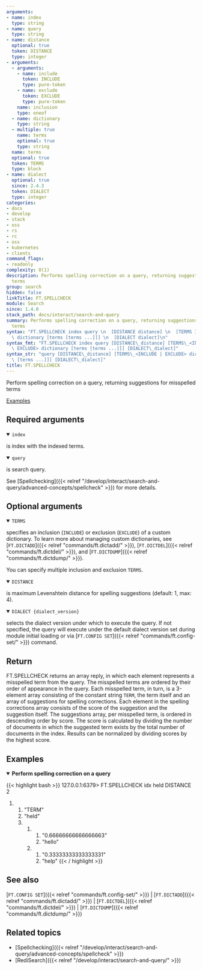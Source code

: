 ```yaml
---
arguments:
- name: index
  type: string
- name: query
  type: string
- name: distance
  optional: true
  token: DISTANCE
  type: integer
- arguments:
  - arguments:
    - name: include
      token: INCLUDE
      type: pure-token
    - name: exclude
      token: EXCLUDE
      type: pure-token
    name: inclusion
    type: oneof
  - name: dictionary
    type: string
  - multiple: true
    name: terms
    optional: true
    type: string
  name: terms
  optional: true
  token: TERMS
  type: block
- name: dialect
  optional: true
  since: 2.4.3
  token: DIALECT
  type: integer
categories:
- docs
- develop
- stack
- oss
- rs
- rc
- oss
- kubernetes
- clients
command_flags:
- readonly
complexity: O(1)
description: Performs spelling correction on a query, returning suggestions for misspelled
  terms
group: search
hidden: false
linkTitle: FT.SPELLCHECK
module: Search
since: 1.4.0
stack_path: docs/interact/search-and-query
summary: Performs spelling correction on a query, returning suggestions for misspelled
  terms
syntax: "FT.SPELLCHECK index query \n  [DISTANCE distance] \n  [TERMS INCLUDE | EXCLUDE\
  \ dictionary [terms [terms ...]]] \n  [DIALECT dialect]\n"
syntax_fmt: "FT.SPELLCHECK index query [DISTANCE\_distance] [TERMS\_<INCLUDE |\n \
  \ EXCLUDE> dictionary [terms [terms ...]]] [DIALECT\_dialect]"
syntax_str: "query [DISTANCE\_distance] [TERMS\_<INCLUDE | EXCLUDE> dictionary [terms\
  \ [terms ...]]] [DIALECT\_dialect]"
title: FT.SPELLCHECK
---
```


Perform spelling correction on a query, returning suggestions for misspelled terms

[Examples](#examples)

## Required arguments

<details open>
<summary><code>index</code></summary>

is index with the indexed terms.
</details>

<details open>
<summary><code>query</code></summary> 

is search query.
</details>

See [Spellchecking]({{< relref "/develop/interact/search-and-query/advanced-concepts/spellcheck" >}}) for more details.

## Optional arguments

<details open>
<summary><code>TERMS</code></summary>

specifies an inclusion (`INCLUDE`) or exclusion (`EXCLUDE`) of a custom dictionary. To learn more about managing custom dictionaries, see [`FT.DICTADD`]({{< relref "commands/ft.dictadd/" >}}), [`FT.DICTDEL`]({{< relref "commands/ft.dictdel/" >}}), and [`FT.DICTDUMP`]({{< relref "commands/ft.dictdump/" >}}).

You can specify multiple inclusion and exclusion `TERMS`.
</details>

<details open>
<summary><code>DISTANCE</code></summary> 

is maximum Levenshtein distance for spelling suggestions (default: 1, max: 4).
</details>

<details open>
<summary><code>DIALECT {dialect_version}</code></summary> 

selects the dialect version under which to execute the query. If not specified, the query will execute under the default dialect version set during module initial loading or via [`FT.CONFIG SET`]({{< relref "commands/ft.config-set/" >}}) command.
</details>

## Return

FT.SPELLCHECK returns an array reply, in which each element represents a misspelled term from the query. The misspelled terms are ordered by their order of appearance in the query. 
Each misspelled term, in turn, is a 3-element array consisting of the constant string `TERM`, the term itself and an array of suggestions for spelling corrections.
Each element in the spelling corrections array consists of the score of the suggestion and the suggestion itself. The suggestions array, per misspelled term, is ordered in descending order by score.
The score is calculated by dividing the number of documents in which the suggested term exists by the total number of documents in the index. Results can be normalized by dividing scores by the highest score.

## Examples

<details open>
<summary><b>Perform spelling correction on a query</b></summary>

{{< highlight bash >}}
127.0.0.1:6379> FT.SPELLCHECK idx held DISTANCE 2
1) 1) "TERM"
   2) "held"
   3) 1) 1) "0.66666666666666663"
         2) "hello"
      2) 1) "0.33333333333333331"
         2) "help"
{{< / highlight >}}
</details>

## See also

[`FT.CONFIG SET`]({{< relref "commands/ft.config-set/" >}}) | [`FT.DICTADD`]({{< relref "commands/ft.dictadd/" >}}) | [`FT.DICTDEL`]({{< relref "commands/ft.dictdel/" >}}) | [`FT.DICTDUMP`]({{< relref "commands/ft.dictdump/" >}})

## Related topics

- [Spellchecking]({{< relref "/develop/interact/search-and-query/advanced-concepts/spellcheck" >}})
- [RediSearch]({{< relref "/develop/interact/search-and-query/" >}})